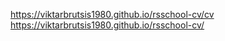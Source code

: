 https://viktarbrutsis1980.github.io/rsschool-cv/cv  
https://viktarbrutsis1980.github.io/rsschool-cv/
